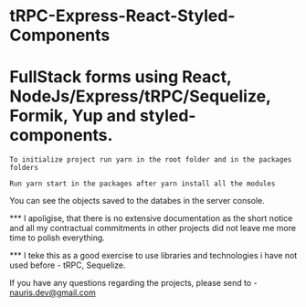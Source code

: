 # tRPC-Express-React-Styled-Components

# FullStack forms using React, NodeJs/Express/tRPC/Sequelize, Formik, Yup and styled-components.

``` To initialize project run yarn in the root folder and in the packages folders ```

``` Run yarn start in the packages after yarn install all the modules ```

You can see the objects saved to the databes in the server console.

*** I apoligise, that there is no extensive documentation as the short notice and all my contractual commitments in other projects did not leave me more time to polish everything.

*** I teke this as a good exercise to use libraries and technologies i have not used before - tRPC, Sequelize.

If you have any questions regarding the projects, please send to - nauris.dev@gmail.com